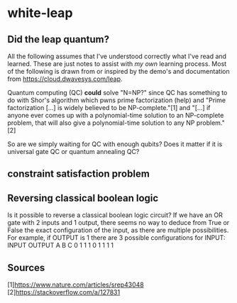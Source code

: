 # white-leap
## Did the leap quantum?

All the following assumes that I've understood correctly what I've read and 
learned. These are just notes to assist with *my own* learning process.
Most of the following is drawn from or inspired by the demo's and
documentation from https://cloud.dwavesys.com/leap.

Quantum computing (QC) **could** solve "N=NP?" since QC has something to do
with Shor's algorithm which pwns prime factorization (help) and "Prime 
factorization [...] is widely believed to be NP-complete."[1] and "[...] if
anyone ever comes up with a polynomial-time solution to an NP-complete 
problem, that will also give a polynomial-time solution to any NP 
problem."[2]

So are we simply waiting for QC with enough qubits? Does it matter if it is
universal gate QC or quantum annealing QC?

## constraint satisfaction problem 

## Reversing classical boolean logic
Is it possible to reverse a classical boolean logic circuit?
If we have an OR gate with 2 inputs and 1 output, there seems no way to
deduce from True or False the exact configuration of the input, as there
are multiple possibilities.
For example, if OUTPUT is 1 there are 3 possible configurations for INPUT:
INPUT   OUTPUT
A   B   C
0   1   1
1   0   1
1   1   1




## Sources
[1]https://www.nature.com/articles/srep43048
[2]https://stackoverflow.com/a/127831
